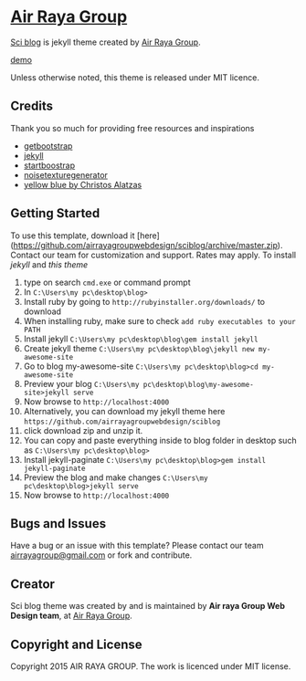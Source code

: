 # [Air Raya Group](http://www.airrayagroup.com/)

[Sci blog](https://yourfreebies.github.io/sciblog/) is jekyll theme created by [Air Raya Group](http://www.airrayagroup.com/).

[demo](https://yourfreebies.github.io/sciblog/) 

Unless otherwise noted, this theme is released under MIT licence. 

## Credits
Thank you so much for providing free resources and inspirations
* [getbootstrap](http://getbootstrap.com/)
* [jekyll](https://jekyllrb.com/)
* [startboostrap](http://startbootstrap.com/)
* [noisetexturegenerator](http://www.noisetexturegenerator.com/)
* [yellow blue by Christos Alatzas](http://demo-yb.yellowblue.eu/)

## Getting Started

To use this template, download it [here] (https://github.com/airrayagroupwebdesign/sciblog/archive/master.zip). Contact our team for customization and support. Rates may apply.
To install *jekyll* and *this theme*

1. type on search `cmd.exe` or command prompt
2. In `C:\Users\my pc\desktop\blog>`
3. Install ruby by going to `http://rubyinstaller.org/downloads/` to download
4. When installing ruby, make sure to check `add ruby executables to your PATH`
5. Install jekyll `C:\Users\my pc\desktop\blog\gem install jekyll`
6. Create jekyll theme  `C:\Users\my pc\desktop\blog\jekyll new my-awesome-site`
7. Go to blog my-awesome-site `C:\Users\my pc\desktop\blog>cd my-awesome-site`
8. Preview your blog `C:\Users\my pc\desktop\blog\my-awesome-site>jekyll serve`
9. Now browse to `http://localhost:4000`
10. Alternatively, you can download my jekyll theme here `https://github.com/airrayagroupwebdesign/sciblog`
11. click download zip and unzip it.
12. You can copy and paste everything inside to blog folder in desktop such as `C:\Users\my pc\desktop\blog>`
13. Install jekyll-paginate  `C:\Users\my pc\desktop\blog>gem install jekyll-paginate`
14. Preview the blog and make changes `C:\Users\my pc\desktop\blog>jekyll serve`
15. Now browse to `http://localhost:4000`

## Bugs and Issues

Have a bug or an issue with this template? Please contact our team airrayagroup@gmail.com or fork and contribute.

## Creator

Sci blog theme was created by and is maintained by **Air raya Group Web Design team**, at [Air Raya Group](http://www.airrayagroup.com/).


## Copyright and License

Copyright 2015 AIR RAYA GROUP. The work is licenced under MIT[](https://github.com/airrayagroupwebdesign/sciblog/blob/master/LICENSE) license.